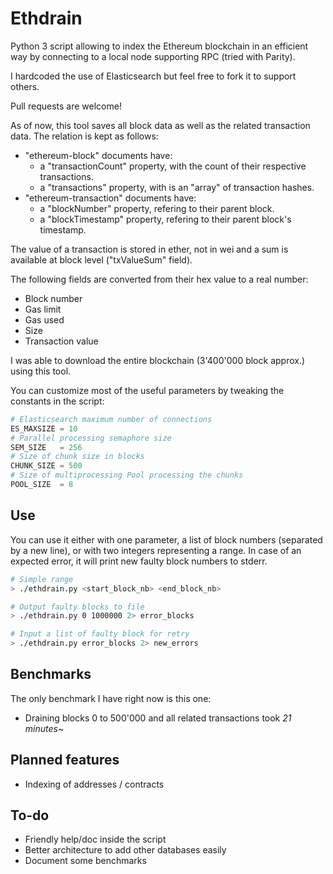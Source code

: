 # Ethdrain

Python 3 script allowing to index the Ethereum blockchain in an efficient way by connecting to a local node supporting RPC (tried with Parity).

I hardcoded the use of Elasticsearch but feel free to fork it to support others.

Pull requests are welcome!

As of now, this tool saves all block data as well as the related transaction data. The relation is kept as follows: 
* "ethereum-block" documents have:
    * a "transactionCount" property, with the count of their respective transactions.
    * a "transactions" property, with is an "array" of transaction hashes.
* "ethereum-transaction" documents have:
    * a "blockNumber" property, refering to their parent block.
    * a "blockTimestamp" property, refering to their parent block's timestamp.

The value of a transaction is stored in ether, not in wei and a sum is available at block level ("txValueSum" field).

The following fields are converted from their hex value to a real number:
* Block number
* Gas limit
* Gas used
* Size
* Transaction value

I was able to download the entire blockchain (3'400'000 block approx.) using this tool. 

You can customize most of the useful parameters by tweaking the constants in the script:
```python
# Elasticsearch maximum number of connections
ES_MAXSIZE = 10
# Parallel processing semaphore size
SEM_SIZE   = 256
# Size of chunk size in blocks
CHUNK_SIZE = 500
# Size of multiprocessing Pool processing the chunks
POOL_SIZE  = 8
```

## Use
You can use it either with one parameter, a list of block numbers (separated by a new line), or with two integers representing a range.
In case of an expected error, it will print new faulty block numbers to stderr.

```bash
# Simple range
> ./ethdrain.py <start_block_nb> <end_block_nb>

# Output faulty blocks to file
> ./ethdrain.py 0 1000000 2> error_blocks

# Input a list of faulty block for retry
> ./ethdrain.py error_blocks 2> new_errors
```

## Benchmarks
The only benchmark I have right now is this one:
* Draining blocks 0 to 500'000 and all related transactions took *21 minutes*~

## Planned features
* Indexing of addresses / contracts

## To-do
* Friendly help/doc inside the script
* Better architecture to add other databases easily
* Document some benchmarks


